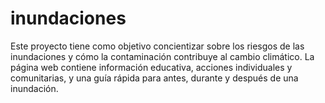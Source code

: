 # inundaciones
Este proyecto tiene como objetivo concientizar sobre los riesgos de las inundaciones y cómo la contaminación contribuye al cambio climático. La página web contiene información educativa, acciones individuales y comunitarias, y una guía rápida para antes, durante y después de una inundación.
